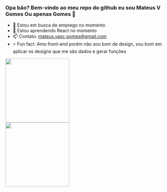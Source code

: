 ### Opa bão? Bem-vindo ao meu repo do github eu sou Mateus V Gomes Ou apenas Gomes 👋


- 🔭 Estou em busca de emprego no momento
- 🌱 Estou aprendendo React no momento
- 📫 Contato: mateus.vasc.gomes@gmail.com
- ⚡ Fun fact: Amo front-end porém não sou bom de design, sou bom em aplicar os designs que me são dados e gerar funções

<div>

<img height="200vh" src="https://github-readme-stats.vercel.app/api?username=MateusVGomes&show_icons=true&theme=dracula"/>
  </div>
<div>
<img height="200vh" align="center" src="https://github-readme-stats.vercel.app/api/top-langs/?username=MateusVGomes&hide_progress=false"/>
</div>
